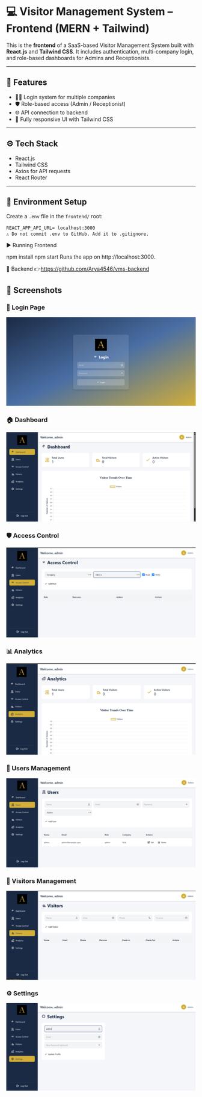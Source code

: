 
# 💻 Visitor Management System – Frontend (MERN + Tailwind)

This is the **frontend** of a SaaS-based Visitor Management System built with **React.js** and **Tailwind CSS**. It includes authentication, multi-company login, and role-based dashboards for Admins and Receptionists.

---

## 🎯 Features

- 🧑‍💼 Login system for multiple companies
- 🛡️ Role-based access (Admin / Receptionist)
- 🌐 API connection to backend
- 🎨 Fully responsive UI with Tailwind CSS

---

## ⚙️ Tech Stack

- React.js
- Tailwind CSS
- Axios for API requests
- React Router

---

## 🔧 Environment Setup

Create a `.env` file in the `frontend/` root:

```env
REACT_APP_API_URL= localhost:3000
⚠️ Do not commit .env to GitHub. Add it to .gitignore.
```

▶️ Running Frontend

npm install
npm start
Runs the app on http://localhost:3000.

🔗 Backend
👉https://github.com/Arya4546/vms-backend


## 📸 Screenshots

### 🔐 Login Page
![Login](./assets/Login.png)

### 🏠 Dashboard
![Dashboard](./assets/dashboard.png)

### 🛡️ Access Control
![Access Control](./assets/accesscontrol.png)

### 📊 Analytics
![Analytics](./assets/analytics.png)

### 👥 Users Management
![Users](./assets/users.png)

### 🧾 Visitors Management
![Visitors](./assets/visitors.png)

### ⚙️ Settings
![Settings](./assets/settings.png)

